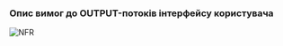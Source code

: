 ### Опис вимог до OUTPUT-потоків інтерфейсу користувача


![NFR](https://github.com/oleksandrblazhko/ai-213-hrushov/assets/101941157/6712ced9-9d47-4a83-b3bb-7dddde7247b4)
